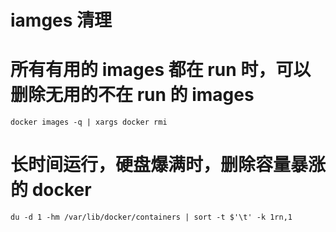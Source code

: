 # iamges 清理

# 所有有用的 images 都在 run 时，可以删除无用的不在 run 的 images

```
docker images -q | xargs docker rmi
```

# 长时间运行，硬盘爆满时，删除容量暴涨的 docker

```
du -d 1 -hm /var/lib/docker/containers | sort -t $'\t' -k 1rn,1
```
